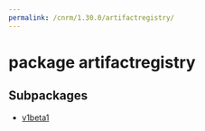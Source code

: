 ```yaml
---
permalink: /cnrm/1.30.0/artifactregistry/
---
```


# package artifactregistry



## Subpackages

* [v1beta1](artifactregistry-v1beta1.md)